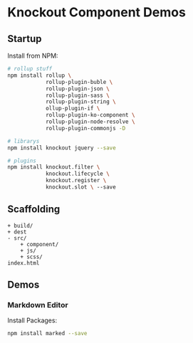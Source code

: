 Knockout Component Demos
=====

## Startup

Install from NPM:

```bash
# rollup stuff
npm install rollup \
            rollup-plugin-buble \
            rollup-plugin-json \
            rollup-plugin-sass \
            rollup-plugin-string \
            ollup-plugin-if \
            rollup-plugin-ko-component \
            rollup-plugin-node-resolve \
            rollup-plugin-commonjs -D

# librarys
npm install knockout jquery --save

# plugins
npm install knockout.filter \
            knockout.lifecycle \
            knockout.register \
            knockout.slot \ --save
```

## Scaffolding

```
+ build/
+ dest
- src/
    + component/
    + js/
    + scss/
index.html
```

## Demos

### Markdown Editor

Install Packages:

```bash
npm install marked --save
```